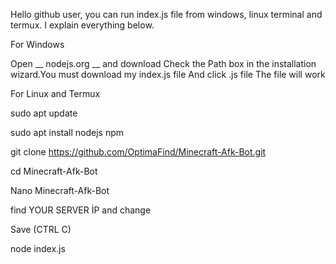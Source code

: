 Hello github user, you can run index.js file from windows, linux terminal and termux. I explain everything below.


For Windows

Open __ nodejs.org __ and download
Check the Path box in the installation wizard.You must download my index.js file
And click .js file
The file will work

For Linux and Termux

sudo apt update

sudo apt install nodejs npm

git clone https://github.com/OptimaFind/Minecraft-Afk-Bot.git

cd Minecraft-Afk-Bot

Nano Minecraft-Afk-Bot

find YOUR SERVER İP and change

Save (CTRL C)

node index.js

